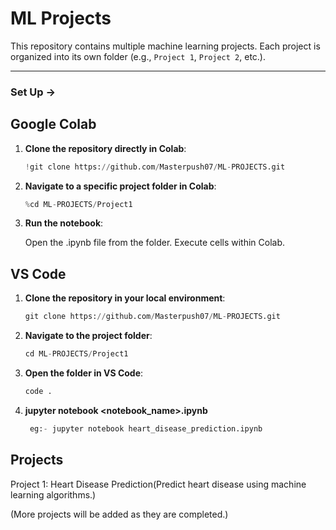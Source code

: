 # ML Projects

This repository contains multiple machine learning projects. Each project is organized into its own folder (e.g., `Project 1`, `Project 2`, etc.).

---
### Set Up ->

## Google Colab 
1. **Clone the repository directly in Colab**:
   ```python
   !git clone https://github.com/Masterpush07/ML-PROJECTS.git

2. **Navigate to a specific project folder in Colab**:
   ```python  
   %cd ML-PROJECTS/Project1

4. **Run the notebook**:

    Open the .ipynb file from the folder.
    Execute cells within Colab.


 ## VS Code
1. **Clone the repository in your local environment**:
   ```python
   git clone https://github.com/Masterpush07/ML-PROJECTS.git

3. **Navigate to the project folder**:
   ```python
   cd ML-PROJECTS/Project1
   
5. **Open the folder in VS Code**:
   ```python
   code .

7. **jupyter notebook <notebook_name>.ipynb**
   ```python
    eg:- jupyter notebook heart_disease_prediction.ipynb

  ## Projects
  
   Project 1: Heart Disease Prediction(Predict heart disease using machine learning algorithms.)
   
   (More projects will be added as they are completed.)


